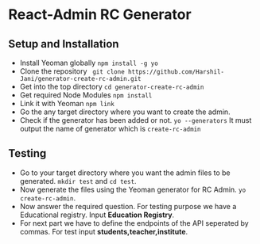 # React-Admin RC Generator

## Setup and Installation

- Install Yeoman globally `npm install -g yo`
- Clone the repository ` git clone https://github.com/Harshil-Jani/generator-create-rc-admin.git`
- Get into the top directory `cd generator-create-rc-admin`
- Get required Node Modules `npm install`
- Link it with Yeoman `npm link`
- Go the any target directory where you want to create the admin.
- Check if the generator has been added or not. `yo --generators` It must output the name of generator which is `create-rc-admin`

## Testing

- Go to your target directory where you want the admin files to be generated. `mkdir test` and `cd test`.
- Now generate the files using the Yeoman generator for RC Admin. `yo create-rc-admin`.
- Now answer the required question. For testing purpose we have a Educational registry. Input **Education Registry**.
- For next part we have to define the endpoints of the API seperated by commas. For test input **students,teacher,institute**.
